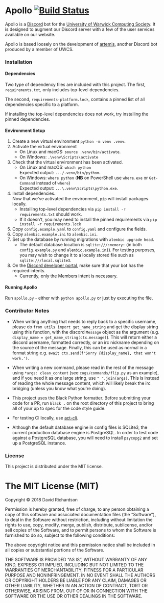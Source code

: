 # Apollo [![Build Status](https://travis-ci.org/UWCS/apollo.svg?branch=master)](https://travis-ci.org/uwcs/apollo)

Apollo is a [Discord](https://discordapp.com/) bot for the [University of Warwick Computing Society](https://uwcs.co.uk).
It is designed to augment our Discord server with a few of the user services available on our website.

Apollo is based loosely on the development of [artemis](https://github.com/rhiannonmichelmore/artemis), another Discord bot produced by a member of UWCS.

### Installation

#### Dependencies

Two type of dependency files are included with this project.
The first, `requirements.txt`, only includes top-level dependencies.

The second, `requirements-platform.lock`, contains a pinned list of all dependencies specific to a platform.

If installing the top-level dependencies does not work, try installing the pinned dependencies.

#### Environment Setup

1. Create a new virtual environment `python -m venv .venv`.
2. Activate the virtual environment
   - On Linux and macOS: `source .venv/bin/activate`.
   - On Windows: `.\venv\Scripts\activate`
3. Check that the virtual environment has been activated.
   - On Linux and macOS: `which python`  
     Expected output: `.../.venv/bin/python`.
   - On Windows: `where python` (**NB** on PowerShell use `where.exe` or `Get-Command` instead of `where`)  
     Expected output: `...\.venv\Scripts\python.exe`.
4. Install dependencies.  
   Now that we've activated the environment, `pip` will install packages locally.
   - Installing top-level dependencies via `pip install -r requirements.txt` should work.
   - If it doesn't, you may need to install the pinned requirements via `pip install -r requirements.lock`
5. Copy `config.example.yaml` to `config.yaml` and configure the fields.
6. Copy `alembic.example.ini` to `alembic.ini`.
7. Set up the database by running migrations with `alembic upgrade head`.
   - The default database location is `sqlite:///:memory:` (in both `config.example.py` and `alembic.example.ini`).
     For testing purposes, you may wish to change it to a locally stored file such as `sqlite:///local.sqlite3`.
8. On the [Discord developer portal](https://discord.com/developers/), make sure that your bot has the required intents.
   - Currently, only the Members intent is necessary.

#### Running Apollo

Run `apollo.py` - either with `python apollo.py` or just by executing the file.

### Contributor Notes

* When writing anything that needs to reply back to a specific username, please do `from utils import get_name_string` and get the display string using this function, with the discord `Message` object as the argument (e.g. `display_name = get_name_string(ctx.message)`).
  This will return either a discord username, formatted correctly, or an irc nickname depending on the source of the message.
  Finally, this can be used as normal in a format string e.g. `await ctx.send(f'Sorry {display_name}, that won't work.')`.

* When writing a new command, please read in the rest of the message using `*args: clean_content` (see `cogs/commands/flip.py` as an example), and if you need it as one large string, use `" ".join(args)`.
  This is instead of reading the whole message content, which will likely break the irc bridging (unless you know what you're doing).

* This project uses the Black Python formatter.
  Before submitting your code for a PR, run `black .` on the root directory of this project to bring all of your up to spec for the code style guide.
  
* For testing CI locally, use [act-cli](https://github.com/nektos/act).

* Although the default database engine in config files is SQLite3, the current production database engine is PostgreSQL.
  In order to test code against a PostgreSQL database, you will need to install `psycopg2` and set up a PostgreSQL instance.

### License

This project is distributed under the MIT license.

The MIT License (MIT)
=====================

Copyright © 2018 David Richardson

Permission is hereby granted, free of charge, to any person
obtaining a copy of this software and associated documentation
files (the “Software”), to deal in the Software without
restriction, including without limitation the rights to use,
copy, modify, merge, publish, distribute, sublicense, and/or sell
copies of the Software, and to permit persons to whom the
Software is furnished to do so, subject to the following
conditions:

The above copyright notice and this permission notice shall be
included in all copies or substantial portions of the Software.

THE SOFTWARE IS PROVIDED “AS IS”, WITHOUT WARRANTY OF ANY KIND,
EXPRESS OR IMPLIED, INCLUDING BUT NOT LIMITED TO THE WARRANTIES
OF MERCHANTABILITY, FITNESS FOR A PARTICULAR PURPOSE AND
NONINFRINGEMENT. IN NO EVENT SHALL THE AUTHORS OR COPYRIGHT
HOLDERS BE LIABLE FOR ANY CLAIM, DAMAGES OR OTHER LIABILITY,
WHETHER IN AN ACTION OF CONTRACT, TORT OR OTHERWISE, ARISING
FROM, OUT OF OR IN CONNECTION WITH THE SOFTWARE OR THE USE OR
OTHER DEALINGS IN THE SOFTWARE.
